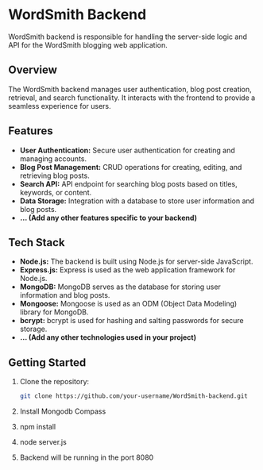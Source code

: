 # WordSmith Backend

WordSmith backend is responsible for handling the server-side logic and API for the WordSmith blogging web application.

## Overview

The WordSmith backend manages user authentication, blog post creation, retrieval, and search functionality. It interacts with the frontend to provide a seamless experience for users.

## Features

- **User Authentication:** Secure user authentication for creating and managing accounts.
- **Blog Post Management:** CRUD operations for creating, editing, and retrieving blog posts.
- **Search API:** API endpoint for searching blog posts based on titles, keywords, or content.
- **Data Storage:** Integration with a database to store user information and blog posts.
- **... (Add any other features specific to your backend)**

## Tech Stack

- **Node.js:** The backend is built using Node.js for server-side JavaScript.
- **Express.js:** Express is used as the web application framework for Node.js.
- **MongoDB:** MongoDB serves as the database for storing user information and blog posts.
- **Mongoose:** Mongoose is used as an ODM (Object Data Modeling) library for MongoDB.
- **bcrypt:** bcrypt is used for hashing and salting passwords for secure storage.
- **... (Add any other technologies used in your project)**

## Getting Started

1. Clone the repository:

   ```bash
   git clone https://github.com/your-username/WordSmith-backend.git

2. Install Mongodb Compass 

3. npm install

4. node server.js

5. Backend will be running in the port 8080